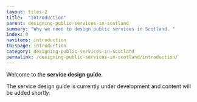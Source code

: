```yaml
---
layout: tiles-2
title:  "Introduction"
parent: designing-public-services-in-scotland
summary: "Why we need to design public services in Scotland. "
index: 0
navitems: introduction
thispage: introduction
category: designing-public-services-in-scotland
permalink: /designing-public-services-in-scotland/introduction/
---
```


Welcome to the **service design guide**.

The service design guide is currently under development and content will be
added shortly.
